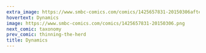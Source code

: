 ```yaml
---
extra_image: https://www.smbc-comics.com/comics/1425657831-20150306after.png
hovertext: Dynamics
image: https://www.smbc-comics.com/comics/1425657831-20150306.png
next_comic: taxonomy
prev_comic: thinning-the-herd
title: Dynamics
---
```


